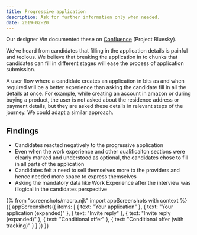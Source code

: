 ```yaml
---
title: Progressive application
description: Ask for further information only when needed.
date: 2019-02-20
---
```

Our designer Vin documented these on [Confluence](https://dfedigital.atlassian.net/wiki/spaces/BaT/pages/279314433/Designs) (Project Bluesky).

We’ve heard from candidates that filling in the application details is painful and tedious. We believe that breaking the application in to chunks that candidates can fill in different stages will ease the process of application submission.

A user flow where a candidate creates an application in bits as and when required will be a better experience than asking the candidate fill in all the details at once. For example, while creating an account in amazon or during buying a product, the user is not asked about the residence address or payment details, but they are asked these details in relevant steps of the journey. We could adapt a similar approach.

## Findings

* Candidates reacted negatively to the progressive application
* Even when the work experience and other qualificaiton sections were clearly marked and understood as optional, the candidates chose to fill in all parts of the application
* Candidates felt a need to sell themselves more to the providers and hence needed more space to express themselves
* Asking the mandatory data like Work Experience after the interview was illogical in the candidates perspective

{% from "screenshots/macro.njk" import appScreenshots with context %}
{{ appScreenshots({
  items: [
    { text: "Your application" },
    { text: "Your application (expanded)" },
    { text: "Invite reply" },
    { text: "Invite reply (expanded)" },
    { text: "Conditional offer" },
    { text: "Conditional offer (with tracking)" }
  ]
}) }}
